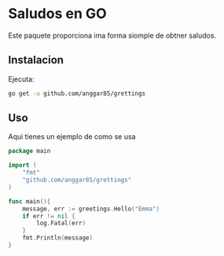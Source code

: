 # Saludos en GO

Este paquete proporciona ima forma siomple de obtner saludos.

## Instalacion
Ejecuta:
```bash
go get -u github.com/anggar85/grettings
```

## Uso
Aqui tienes un ejemplo de como se usa

```go
package main

import (
    "fmt"
    "github.com/anggar85/grettings"
)

func main(){
	message, err := greetings.Hello("Emma")
	if err != nil {
		log.Fatal(err)
	}
	fmt.Println(message)
}
```